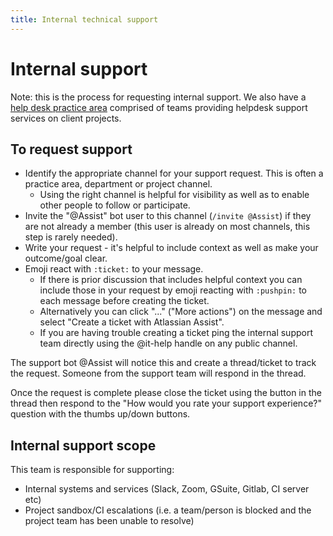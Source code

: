```yaml
---
title: Internal technical support
---
```


# Internal support

Note: this is the process for requesting internal support. We also have a [help desk practice area](../../practice-areas/help-desk/README.md) comprised of teams providing helpdesk support services on client projects.

## To request support

- Identify the appropriate channel for your support request. This is often a practice area, department or project channel.
    - Using the right channel is helpful for visibility as well as to enable other people to follow or participate.
- Invite the "@Assist" bot user to this channel (`/invite @Assist`) if they are not already a member (this user is already on most channels, this step is rarely needed).
- Write your request - it's helpful to include context as well as make your outcome/goal clear.
- Emoji react with `:ticket:` to your message.
    - If there is prior discussion that includes helpful context you can include those in your request by emoji reacting with `:pushpin:` to each message before creating the ticket.
    - Alternatively you can click "..." ("More actions") on the message and select "Create a ticket with Atlassian Assist".
    - If you are having trouble creating a ticket ping the internal support team directly using the @it-help handle on any public channel.

The support bot @Assist will notice this and create a thread/ticket to track the request. Someone from the support team will respond in the thread.

Once the request is complete please close the ticket using the button in the thread then respond to the "How would you rate your support experience?" question with the thumbs up/down buttons.

## Internal support scope

This team is responsible for supporting:

- Internal systems and services (Slack, Zoom, GSuite, Gitlab, CI server etc)
- Project sandbox/CI escalations (i.e. a team/person is blocked and the project team has been unable to resolve)
